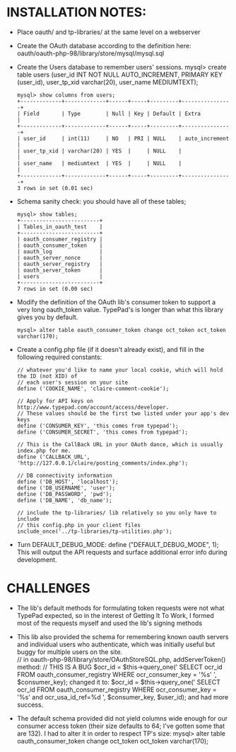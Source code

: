 # INSTALLATION NOTES:

- Place oauth/ and tp-libraries/ at the same level on a webserver
- Create the OAuth database according to the definition here: 
      oauth/oauth-php-98/library/store/mysql/mysql.sql
- Create the Users database to remember users' sessions.
      mysql> create table users (user_id INT NOT NULL AUTO_INCREMENT, PRIMARY KEY (user_id), user_tp_xid varchar(20), user_name MEDIUMTEXT);
      
      mysql> show columns from users;
      +-------------+-------------+------+-----+---------+----------------+
      | Field       | Type        | Null | Key | Default | Extra          |
      +-------------+-------------+------+-----+---------+----------------+
      | user_id     | int(11)     | NO   | PRI | NULL    | auto_increment |
      | user_tp_xid | varchar(20) | YES  |     | NULL    |                |
      | user_name   | mediumtext  | YES  |     | NULL    |                |
      +-------------+-------------+------+-----+---------+----------------+
      3 rows in set (0.01 sec)
   
- Schema sanity check: you should have all of these tables;

      mysql> show tables;
      +-------------------------+
      | Tables_in_oauth_test    |
      +-------------------------+
      | oauth_consumer_registry |
      | oauth_consumer_token    | 
      | oauth_log               | 
      | oauth_server_nonce      | 
      | oauth_server_registry   | 
      | oauth_server_token      | 
      | users                   | 
      +-------------------------+
      7 rows in set (0.00 sec)
   
- Modify the definition of the OAuth lib's consumer token to support a very long oauth_token value.  TypePad's is longer than what this library gives you by default.

      mysql> alter table oauth_consumer_token change oct_token oct_token varchar(170);
   
- Create a config.php file (if it doesn't already exist), and fill in the following required constants:

      // whatever you'd like to name your local cookie, which will hold the ID (not XID) of 
      // each user's session on your site
      define ('COOKIE_NAME', 'claire-comment-cookie');
      
      // Apply for API keys on http://www.typepad.com/account/access/developer. 
      // These values should be the first two listed under your app's dev keys
      define ('CONSUMER_KEY', 'this comes from typepad');
      define ('CONSUMER_SECRET', 'this comes from typepad');
      
      // This is the CallBack URL in your OAuth dance, which is usually index.php for me.
      define ('CALLBACK_URL', 'http://127.0.0.1/claire/posting_comments/index.php');
      
      // DB connectivity information
      define ('DB_HOST', 'localhost');
      define ('DB_USERNAME', 'user');
      define ('DB_PASSWORD', 'pwd');
      define ('DB_NAME', 'db_name');
      
      // include the tp-libraries/ lib relatively so you only have to include
      // this config.php in your client files
      include_once('../tp-libraries/tp-utilities.php');

- Turn DEFAULT_DEBUG_MODE:
      define ("DEFAULT_DEBUG_MODE", 1);
This will output the API requests and surface additional error info during development.




# CHALLENGES

* The lib's default methods for formulating token requests were not what TypePad expected, so in the interest of Getting It To Work, I formed most of the requests myself and used the lib's signing methods

* This lib also provided the schema for remembering known oauth servers and individual users who authenticate, which was initially useful but buggy for multiple users on the site.  
      // in oauth-php-98/library/store/OAuthStoreSQL.php, addServerToken() method:
      // THIS IS A BUG
      $ocr_id = $this->query_one('
         SELECT ocr_id
         FROM oauth_consumer_registry
         WHERE ocr_consumer_key = \'%s\'
         ', $consumer_key);
changed it to:
      $ocr_id = $this->query_one('
         SELECT ocr_id
         FROM oauth_consumer_registry
         WHERE ocr_consumer_key = \'%s\'
         and
         ocr_usa_id_ref=%d
         ', $consumer_key,
         $user_id);
and had more success.

* The default schema provided did not yield columns wide enough for our consumer access token (their size defaults to 64; I've gotten some that are 132).  I had to alter it in order to respect TP's size:
      mysql> alter table oauth_consumer_token change oct_token oct_token varchar(170);
   